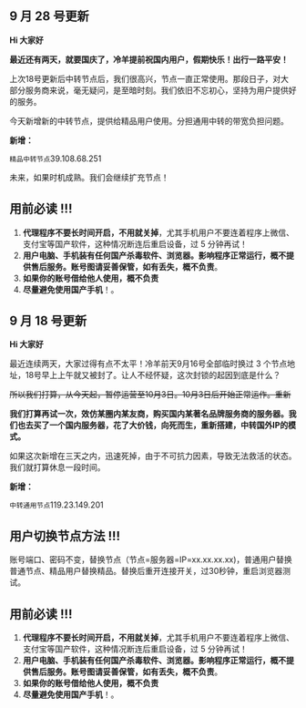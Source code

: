 

## 9 月 28 号更新

**Hi 大家好**

 **最近还有两天，就要国庆了，冷羊提前祝国内用户，假期快乐！出行一路平安！**

上次18号更新后中转节点后，我们很高兴，节点一直正常使用。那段日子，对大部分服务商来说，毫无疑问，是至暗时刻。我们依旧不忘初心，坚持为用户提供好的服务。

今天新增新的中转节点，提供给精品用户使用。分担通用中转的带宽负担问题。

 **新增：**

 `精品中转节点`39.108.68.251

未来，如果时机成熟。我们会继续扩充节点！

## 用前必读 !!!

1. **代理程序不要长时间开启，不用就关掉**，尤其手机用户不要连着程序上微信、支付宝等国产软件，这种情况断连后重启设备，过 5 分钟再试！
2. **用户电脑、手机装有任何国产杀毒软件、浏览器。影响程序正常运行，概不提供售后服务。账号图请妥善保管，如有丢失，概不负责**。
3. **如果你的账号借给他人使用，概不负责**
4. **尽量避免使用国产手机**！。



## 9 月 18 号更新

**Hi 大家好**

 最近连续两天，大家过得有点不太平！冷羊前天9月16号全部临时换过 3 个节点地址，18号早上上午就又被封了。让人不经怀疑，这次封锁的起因到底是什么？

~~所以我们打算，从今天起，暂停运营至10月3日。10月3日后开始正常运作。重新~~

**我们打算再试一次，效仿某圈内某友商，购买国内某著名品牌服务商的服务器。我们也去买了一个国内服务器，花了大价钱，向死而生，重新搭建，中转国外IP的模式。**

 如果这次新增在三天之内，迅速死掉，由于不可抗力因素，导致无法救活的状态。我们就打算休息一段时间。

 **新增：**

 `中转通用节点`119.23.149.201

## 用户切换节点方法 !!!

账号端口、密码不变，替换节点（节点=服务器=IP=xx.xx.xx.xx)，普通用户替换普通节点、精品用户替换精品。替换后重开连接开关，过30秒钟，重启浏览器测试。

## 用前必读 !!!

1. **代理程序不要长时间开启，不用就关掉**，尤其手机用户不要连着程序上微信、支付宝等国产软件，这种情况断连后重启设备，过 5 分钟再试！
2. **用户电脑、手机装有任何国产杀毒软件、浏览器。影响程序正常运行，概不提供售后服务。账号图请妥善保管，如有丢失，概不负责**。
3. **如果你的账号借给他人使用，概不负责**
4. **尽量避免使用国产手机**！。
